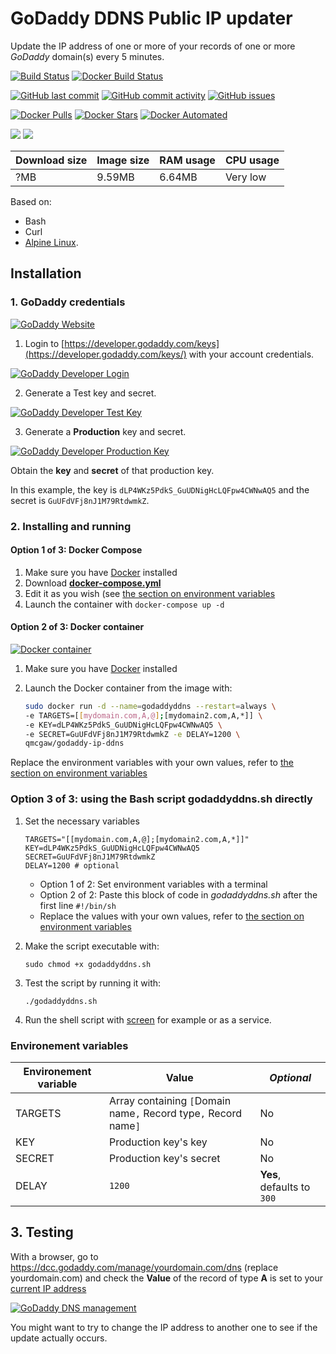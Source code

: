 # GoDaddy DDNS Public IP updater

Update the IP address of one or more of your records of one or more *GoDaddy* domain(s) every 5 minutes.

[![Build Status](https://travis-ci.org/qdm12/godaddy-ip-ddns.svg?branch=master)](https://travis-ci.org/qdm12/godaddy-ip-ddns)
[![Docker Build Status](https://img.shields.io/docker/build/qmcgaw/godaddy-ip-ddns.svg)](https://hub.docker.com/r/qmcgaw/godaddy-ip-ddns)

[![GitHub last commit](https://img.shields.io/github/last-commit/qdm12/godaddy-ip-ddns.svg)](https://github.com/qdm12/godaddy-ip-ddns/issues)
[![GitHub commit activity](https://img.shields.io/github/commit-activity/y/qdm12/godaddy-ip-ddns.svg)](https://github.com/qdm12/godaddy-ip-ddns/issues)
[![GitHub issues](https://img.shields.io/github/issues/qdm12/godaddy-ip-ddns.svg)](https://github.com/qdm12/godaddy-ip-ddns/issues)

[![Docker Pulls](https://img.shields.io/docker/pulls/qmcgaw/godaddy-ip-ddns.svg)](https://hub.docker.com/r/qmcgaw/godaddy-ip-ddns)
[![Docker Stars](https://img.shields.io/docker/stars/qmcgaw/godaddy-ip-ddns.svg)](https://hub.docker.com/r/qmcgaw/godaddy-ip-ddns)
[![Docker Automated](https://img.shields.io/docker/automated/qmcgaw/godaddy-ip-ddns.svg)](https://hub.docker.com/r/qmcgaw/godaddy-ip-ddns)

[![](https://images.microbadger.com/badges/image/qmcgaw/godaddy-ip-ddns.svg)](https://microbadger.com/images/qmcgaw/godaddy-ip-ddns)
[![](https://images.microbadger.com/badges/version/qmcgaw/godaddy-ip-ddns.svg)](https://microbadger.com/images/qmcgaw/godaddy-ip-ddns)

| Download size | Image size | RAM usage | CPU usage |
| --- | --- | --- | --- |
| ?MB | 9.59MB | 6.64MB | Very low |

Based on:
- Bash
- Curl
- [Alpine Linux](https://hub.docker.com/_/alpine/).

## Installation

### 1. GoDaddy credentials

[![GoDaddy Website](https://github.com/qdm12/godaddy-ip-ddns/raw/master/readme/godaddy.png)](https://godaddy.com)

1. Login to [https://developer.godaddy.com/keys](https://developer.godaddy.com/keys/) with your account credentials.

[![GoDaddy Developer Login](https://github.com/qdm12/godaddy-ip-ddns/raw/master/readme/login.gif)](https://developer.godaddy.com/keys)

2. Generate a Test key and secret.

[![GoDaddy Developer Test Key](https://github.com/qdm12/godaddy-ip-ddns/raw/master/readme/testkey.gif)](https://developer.godaddy.com/keys)

3. Generate a **Production** key and secret.

[![GoDaddy Developer Production Key](https://github.com/qdm12/godaddy-ip-ddns/raw/master/readme/productionkey.gif)](https://developer.godaddy.com/keys)

Obtain the **key** and **secret** of that production key.

In this example, the key is `dLP4WKz5PdkS_GuUDNigHcLQFpw4CWNwAQ5` and the secret is `GuUFdVFj8nJ1M79RtdwmkZ`.

### 2. Installing and running

#### Option 1 of 3: Docker Compose

1. Make sure you have [Docker](https://docs.docker.com/install/) installed
1. Download [**docker-compose.yml**](https://github.com/qdm12/godaddy-ip-ddns/blob/master/docker-compose.yml)
1. Edit it as you wish (see [the section on environment variables](#environment-variables)
1. Launch the container with `docker-compose up -d`

#### Option 2 of 3: Docker container

[![Docker container](https://github.com/qdm12/godaddy-ip-ddns/raw/master/readme/docker.png)](https://www.docker.com/)

1. Make sure you have [Docker](https://docs.docker.com/install/) installed
1. Launch the Docker container from the image with:

    ```bash
    sudo docker run -d --name=godaddyddns --restart=always \
    -e TARGETS=[[mydomain.com,A,@];[mydomain2.com,A,*]] \
    -e KEY=dLP4WKz5PdkS_GuUDNigHcLQFpw4CWNwAQ5 \
    -e SECRET=GuUFdVFj8nJ1M79RtdwmkZ -e DELAY=1200 \
    qmcgaw/godaddy-ip-ddns
    ```

Replace the environment variables with your own values, refer to 
[the section on environment variables](#environment-variables)

### Option 3 of 3: using the Bash script godaddyddns.sh directly

1. Set the necessary variables

    ```shell
    TARGETS="[[mydomain.com,A,@];[mydomain2.com,A,*]]"
    KEY=dLP4WKz5PdkS_GuUDNigHcLQFpw4CWNwAQ5
    SECRET=GuUFdVFj8nJ1M79RtdwmkZ
    DELAY=1200 # optional
    ```

    - Option 1 of 2: Set environment variables with a terminal
    - Option 2 of 2: Paste this block of code in *godaddyddns.sh* after the first line `#!/bin/sh`
    - Replace the values with your own values, refer to 
    [the section on environment variables](#environment-variables)
1. Make the script executable with:

    ```shell
    sudo chmod +x godaddyddns.sh
    ```

1. Test the script by running it with:

    ```shell
    ./godaddyddns.sh
    ```

1. Run the shell script with [screen](https://www.gnu.org/software/screen/) for example or as a service.

### Environement variables

| **Environement variable** | **Value** | *Optional* |
| --- | --- | --- |
| TARGETS | Array containing `[`Domain name`,` Record type`,` Record name`]` | No |
| KEY | Production key's key | No |
| SECRET | Production key's secret | No |
| DELAY | `1200` | **Yes**, defaults to `300` |

## 3. Testing

With a browser, go to https://dcc.godaddy.com/manage/yourdomain.com/dns (replace yourdomain.com) 
and check the **Value** of the record of type **A** is set to your 
[current IP address](https://www.whatismyip.com/)

[![GoDaddy DNS management](https://github.com/qdm12/godaddy-ip-ddns/raw/master/readme/godaddydnsmanagement.png)](https://dcc.godaddy.com/manage/)

You might want to try to change the IP address to another one to see if the update actually occurs.